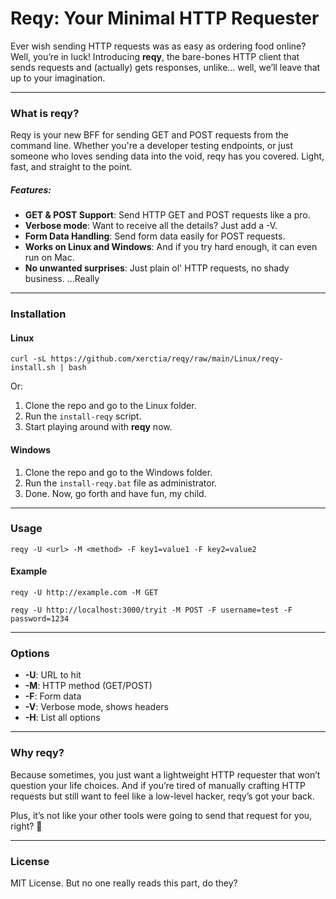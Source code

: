 # Reqy: Your Minimal HTTP Requester

Ever wish sending HTTP requests was as easy as ordering food online? Well, you’re in luck! Introducing <b>reqy</b>, the bare-bones HTTP client that sends requests and (actually) gets responses, unlike... well, we’ll leave that up to your imagination.

<hr />

### What is reqy?

Reqy is your new BFF for sending GET and POST requests from the command line. Whether you're a developer testing endpoints, or just someone who loves sending data into the void, reqy has you covered. Light, fast, and straight to the point.

##### Features:

- <b>GET & POST Support</b>: Send HTTP GET and POST requests like a pro.
- <b>Verbose mode</b>: Want to receive all the details? Just add a -V.
- <b>Form Data Handling</b>: Send form data easily for POST requests.
- <b>Works on Linux and Windows</b>: And if you try hard enough, it can even run on Mac.
- <b>No unwanted surprises</b>: Just plain ol' HTTP requests, no shady business. ...Really

<hr />

### Installation

#### Linux

`curl -sL https://github.com/xerctia/reqy/raw/main/Linux/reqy-install.sh
 | bash
`

Or:

1. Clone the repo and go to the Linux folder.
2. Run the `install-reqy` script.
3. Start playing around with <b>reqy</b> now.

#### Windows

1. Clone the repo and go to the Windows folder.
2. Run the `install-reqy.bat` file as administrator.
3. Done. Now, go forth and have fun, my child.

<hr />

### Usage

`reqy -U <url> -M <method> -F key1=value1 -F key2=value2
`

#### Example

`reqy -U http://example.com -M GET`

`reqy -U http://localhost:3000/tryit -M POST -F username=test -F password=1234
`

<hr />

### Options

- <b>-U</b>: URL to hit
- <b>-M</b>: HTTP method (GET/POST)
- <b>-F</b>: Form data
- <b>-V</b>: Verbose mode, shows headers
- <b>-H</b>: List all options

<hr />

### Why reqy?

Because sometimes, you just want a lightweight HTTP requester that won’t question your life choices. And if you’re tired of manually crafting HTTP requests but still want to feel like a low-level hacker, reqy’s got your back.

Plus, it’s not like your other tools were going to send that request for you, right? 🤷

<hr />

### License

MIT License.
But no one really reads this part, do they?
